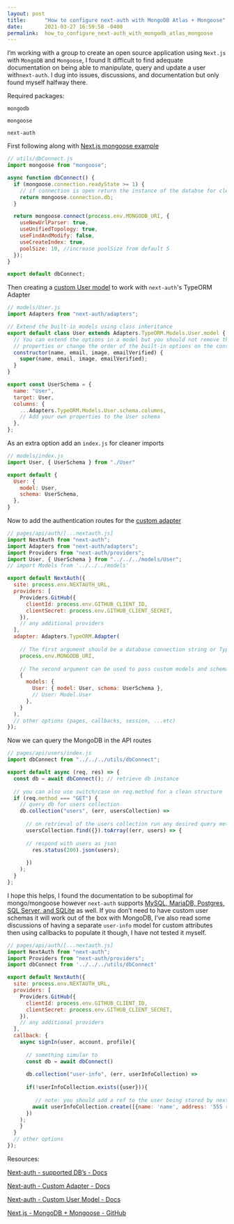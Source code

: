 ```yaml
---
layout: post
title:      "How to configure next-auth with MongoDB Atlas + Mongoose"
date:       2021-03-27 16:59:58 -0400
permalink:  how_to_configure_next-auth_with_mongodb_atlas_mongoose
---
```



I’m working with a group to create an open source application using `Next.js` with `MongoDB` and `Mongoose`, I found It difficult to find adequate documentation on being able to manipulate, query and update a user with`next-auth`. I dug into issues, discussions, and documentation but only found myself halfway there.

Required packages:

`mongodb`

`mongoose`

`next-auth`



First following along with [Next.js mongoose example](https://github.com/vercel/next.js/tree/canary/examples/with-mongodb-mongoose)

```js
// utils/dbConnect.js
import mongoose from "mongoose";

async function dbConnect() {
  if (mongoose.connection.readyState >= 1) {
    // if connection is open return the instance of the databse for cleaner queries
    return mongoose.connection.db;
  }

  return mongoose.connect(process.env.MONGODB_URI, {
    useNewUrlParser: true,
    useUnifiedTopology: true,
    useFindAndModify: false,
    useCreateIndex: true,
    poolSize: 10, //increase poolSize from default 5
  });
}

export default dbConnect;
```

Then creating a [custom User model](https://next-auth.js.org/tutorials/typeorm-custom-models) to work with `next-auth`'s TypeORM Adapter

```js
// models/User.js
import Adapters from "next-auth/adapters";

// Extend the built-in models using class inheritance
export default class User extends Adapters.TypeORM.Models.User.model {
  // You can extend the options in a model but you should not remove the base
  // properties or change the order of the built-in options on the constructor
  constructor(name, email, image, emailVerified) {
    super(name, email, image, emailVerified);
  }
}

export const UserSchema = {
  name: "User",
  target: User,
  columns: {
    ...Adapters.TypeORM.Models.User.schema.columns,
    // Add your own properties to the User schema
  },
};

```

As an extra option add an `index.js` for cleaner imports

```js
// models/index.js
import User, { UserSchema } from "./User"

export default {
  User: {
    model: User,
    schema: UserSchema,
  },
}
```

Now to add the authentication routes for the [custom adapter](https://next-auth.js.org/tutorials/typeorm-custom-models#using-custom-models)

```js
// pages/api/auth/[...nextauth.js]
import NextAuth from "next-auth";
import Adapters from "next-auth/adapters";
import Providers from "next-auth/providers";
import User, { UserSchema } from "../../../models/User";
// import Models from '../../../models'

export default NextAuth({
  site: process.env.NEXTAUTH_URL,
  providers: [
    Providers.GitHub({
      clientId: process.env.GITHUB_CLIENT_ID,
      clientSecret: process.env.GITHUB_CLIENT_SECRET,
    }),
    // any additional providers
  ],
  adapter: Adapters.TypeORM.Adapter(
    
    // The first argument should be a database connection string or TypeORM config object
    process.env.MONGODB_URI,
    
    // The second argument can be used to pass custom models and schemas
    {
      models: {
        User: { model: User, schema: UserSchema },
        // User: Model.User
      },
    }
  ),
  // other options (pages, callbacks, session, ...etc)
});

```

Now we can query the MongoDB in the API routes

```js
// pages/api/users/index.js
import dbConnect from "../../../utils/dbConnect";

export default async (req, res) => {
  const db = await dbConnect(); // retrieve db instance
  
  // you can also use switch/case on req.method for a clean structure
  if (req.method === "GET") { 
  	// query db for users collection
    db.collection("users", (err, usersCollection) =>
                  
      // on retrieval of the users collection run any desired query methods to the collection
      usersCollection.find({}).toArray((err, users) => {
      
      // respond with users as json
        res.status(200).json(users);
      
      })
    );
  }
};

```

I hope this helps, I found the documentation to be suboptimal for mongo/mongoose however `next-auth` supports [MySQL, MariaDB, Postgres, SQL Server, and SQLite](https://next-auth.js.org/configuration/databases) as well. If you don’t need to have custom user schemas it will work out of the box with MongoDB, I’ve also read some discussions of having a separate `user-info` model for custom attributes then using callbacks to populate it though, I have not tested it myself.

```js
// pages/api/auth/[...nextauth.js]
import NextAuth from "next-auth";
import Providers from "next-auth/providers";
import dbConnect from '../../../utils/dbConnect'

export default NextAuth({
  site: process.env.NEXTAUTH_URL,
  providers: [
    Providers.GitHub({
      clientId: process.env.GITHUB_CLIENT_ID,
      clientSecret: process.env.GITHUB_CLIENT_SECRET,
    }),
    // any additional providers
  ],
  callback: {
    async signIn(user, account, profile){
		
      // something simular to
      const db = await dbConnect()
			
      db.collection("user-info", (err, userInfoCollection) =>
			
      if(!userInfoCollection.exists({user})){
			
	 	 // note: you should add a ref to the user being stored by next-auth and look into the user object for any attributes you'd want to carry over
      	await userInfoCollection.create([{name: 'name', address: '555 random St'}], options, callback)
      })
    );
    }
  }
  // other options
});

```

Resources:

[Next-auth - supported DB’s - Docs](https://next-auth.js.org/configuration/databases) 

[Next-auth - Custom Adapter - Docs](https://next-auth.js.org/tutorials/typeorm-custom-models#using-custom-models)

[Next-auth - Custom User Model - Docs](https://next-auth.js.org/tutorials/typeorm-custom-models) 

[Next.js - MongoDB + Mongoose - GitHub](https://github.com/vercel/next.js/tree/canary/examples/with-mongodb-mongoose)


